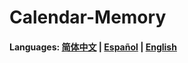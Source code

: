# Calendar-Memory

#### Languages:  [简体中文](https://github.com/Nthily/Calendar-Memory/docs/README.md) | [Español](https://github.com/Nthily/Calendar-Memory/blob/master/docs/README-es.md) | [English](https://github.com/Nthily/Calendar-Memory/blob/master/docs/README-us.md)

